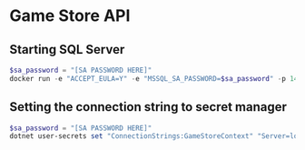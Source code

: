 # Game Store API

## Starting SQL Server
```powershell
$sa_password = "[SA PASSWORD HERE]"
docker run -e "ACCEPT_EULA=Y" -e "MSSQL_SA_PASSWORD=$sa_password" -p 1433:1433 -v sqlvolume:/var/opt/mssql -d --rm --name mssql mcr.microsoft.com/mssql/server:2022-latest
```

## Setting the connection string to secret manager
```powershell
$sa_password = "[SA PASSWORD HERE]"
dotnet user-secrets set "ConnectionStrings:GameStoreContext" "Server=localhost; Database=GameStore User Id=sa; Password=$sa_password; TrustServerCertificate=True"
```